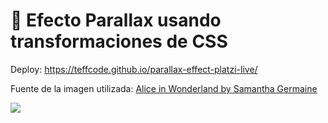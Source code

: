# 💚 Efecto Parallax usando transformaciones de CSS

Deploy: https://teffcode.github.io/parallax-effect-platzi-live/

Fuente de la imagen utilizada: [Alice in Wonderland by Samantha Germaine](https://www.artstation.com/artwork/KmKZr)

![](https://i.ibb.co/GTZ0xkM/samantha-germaine-sim-violet1202-alice-in-wonderland.jpg)
